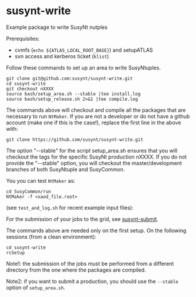 susynt-write
============

Example package to write SusyNt nutples

Prerequisites:
- cvmfs (`echo ${ATLAS_LOCAL_ROOT_BASE}`) and setupATLAS
- svn access and kerberos ticket (`klist`)

Follow these commands to set up an area to write SusyNtuples.

```
git clone git@github.com:susynt/susynt-write.git
cd susynt-write
git checkout nXXXX
source bash/setup_area.sh --stable |tee install.log
source bash/setup_release.sh 2>&1 |tee compile.log
```

The commands above will checkout and compile all the packages that are
necessary to run `NtMaker`. If you are not a developer or do not have
a github account (make one if this is the case!), replace the first
line in the above with:
```
git clone https://github.com/susynt/susynt-write.git
```
The option  "--stable" for the script setup_area.sh ensures that
you will checkout the tags for the specific SusyNt production
nXXXX. If you do not provide the "--stable" option, you will
checkout the master/development branches of both SusyNtuple
and SusyCommon.

You you can test `NtMaker` as:
```
cd SusyCommon/run
NtMaker -f <xaod_file.root>
```
(see `test_and_log.sh` for recent example input files):

For the submission of your jobs to the grid, see
[susynt-submit](https://github.com/susynt/susynt-submit).

The commands above are needed only on the first setup.
On the following sessions (from a clean environment):
```
cd susynt-write
rcSetup
```

Note1: the submission of the jobs must be performed from a
different directory from the one where the packages are compiled.

Note2: if you want to submit a production, you should use the
`--stable` option of `setup_area.sh`.
